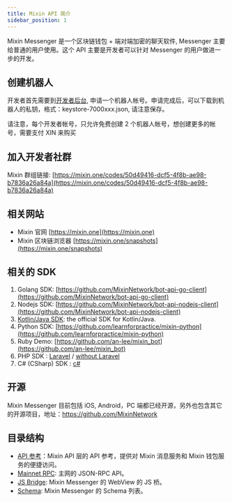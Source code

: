 ```yaml
---
title: Mixin API 简介
sidebar_position: 1
---
```


Mixin Messenger 是一个区块链钱包 + 端对端加密的聊天软件, Messenger 主要给普通的用户使用。这个 API 主要是开发者可以针对 Messenger 的用户做进一步的开发。

## 创建机器人

开发者首先需要到[开发者后台](https://developers.mixin.one/dashboard), 申请一个机器人帐号。申请完成后，可以下载到机器人的私钥，格式：keystore-7000xxx.json, 请注意保存。

请注意，每个开发者帐号，只允许免费创建 2 个机器人帐号，想创建更多的帐号，需要支付 XIN 来购买

## 加入开发者社群

Mixin 群组链接: [https://mixin.one/codes/50d49416-dcf5-4f8b-ae98-b7836a26a84a](https://mixin.one/codes/50d49416-dcf5-4f8b-ae98-b7836a26a84a)

## 相关网站

* Mixin 官网 [https://mixin.one](https://mixin.one)
* Mixin 区块链浏览器 [https://mixin.one/snapshots](https://mixin.one/snapshots)

## 相关的 SDK

1. Golang SDK: [https://github.com/MixinNetwork/bot-api-go-client](https://github.com/MixinNetwork/bot-api-go-client)
2. Nodejs SDK: [https://github.com/MixinNetwork/bot-api-nodejs-client](https://github.com/MixinNetwork/bot-api-nodejs-client)
3. [Kotlin/Java SDK](https://github.com/MixinNetwork/bot-api-kotlin-client): the official SDK for Kotlin/Java.
4. Python SDK: [https://github.com/learnforpractice/mixin-python](https://github.com/learnforpractice/mixin-python)
5. Ruby Demo: [https://github.com/an-lee/mixin_bot](https://github.com/an-lee/mixin_bot)
6. PHP SDK : [Laravel](https://github.com/ExinOne/laravel-mixin-sdk) / [without Laravel](https://github.com/ExinOne/mixin-sdk-php)
7. C# (CSharp) SDK : [c#](https://github.com/wjfree/mixin-csharp-sdk)

## 开源

Mixin Messenger 目前包括 iOS, Android，PC 端都已经开源，另外也包含其它的开源项目，地址：https://github.com/MixinNetwork

## 目录结构

- [API 参考](./api/guide)：Mixin API 层的 API 参考，提供对 Mixin 消息服务和 Mixin 钱包服务的便捷访问。
- [Mainnet RPC](./mainnet-rpc): 主网的 JSON-RPC API。
- [JS Bridge](./js-bridge): Mixin Messenger 的 WebView 的 JS 桥。
- [Schema](./schema): Mixin Messenger 的 Schema 列表。
